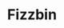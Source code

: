 ---
layout: reference
category: person
title: Fizzbin
species: Goblin
aspects:
  - name: Explosive Engineer Extraordinaire
    known: true
  - name: Prone to "Testing" in the Wrong Places
  - name: "I Have a Bomb for That"
  - name: I've Built Worse Things on Purpose
    known: true
  - name: Annie's Best Friend
stunts:
  - "Gadgeteer: Once per scene, produce a custom device that grants a temporary advantage."
  - "Gremlin’s Touch: Spend a Fate Point to force a mechanical failure in a piece of technology within reach."
  - "Jury-Rigger: Gain +2 when using Craft to fix or modify machines in the field."
sections:
  - title: Appearance
    content: >-
      Fizzbin is short and wiry, with mechanical goggles that magnify his eyes and stained coveralls bristling with
      tools and spare parts. His fingers are often stained with grease, and he has a small mechanical rat drone that
      scurries at his feet.
      
  - title: Background
    content: >-
      Fizzbin is a brilliant, if erratic, inventor who grew up tinkering with discarded tech in Haven’s scrap yards. His
      creations are often ingenious, though not always reliable. He makes a living repairing ships and hacking systems,
      but he’s always chasing the next big idea—or the next explosion. He is seldom found very far from [Annie](annie.html).
---